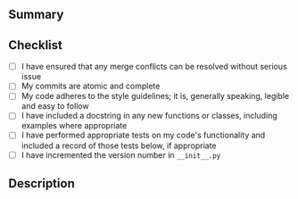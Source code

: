 ## Summary

<!-- Include a SHORT summary (two sentences max) of the changes this PR makes. -->

## Checklist

<!-- As a reminder, DO NOT rebase your branch on develop for app-related work. -->

- [ ] I have ensured that any merge conflicts can be resolved without serious issue <!-- That is, any remaining conflicts either are trivial or have been discussed with other developers and resolved to mutual satisfaction. -->
- [ ] My commits are atomic and complete
- [ ] My code adheres to the style guidelines; it is, generally speaking, legible and easy to follow
- [ ] I have included a docstring in any new functions or classes, including examples where appropriate
- [ ] I have performed appropriate tests on my code's functionality and included a record of those tests below, if appropriate <!-- This includes things like screenshots of new pages. -->
- [ ] I have incremented the version number in `__init__.py`

## Description

<!-- Include a more detailed description of the changes this PR makes, focusing on any context or concerns not covered by comments in the code itself. -->
